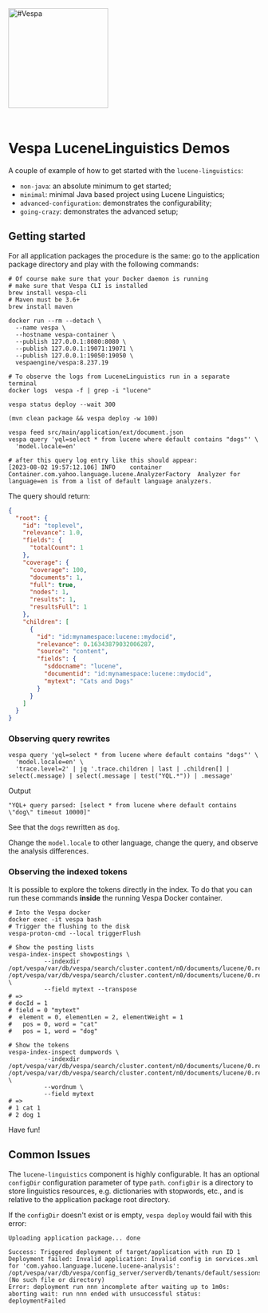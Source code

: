 <!-- Copyright Vespa.ai. Licensed under the terms of the Apache 2.0 license. See LICENSE in the project root. -->

<picture>
  <source media="(prefers-color-scheme: dark)" srcset="https://assets.vespa.ai/logos/Vespa-logo-green-RGB.svg">
  <source media="(prefers-color-scheme: light)" srcset="https://assets.vespa.ai/logos/Vespa-logo-dark-RGB.svg">
  <img alt="#Vespa" width="200" src="https://assets.vespa.ai/logos/Vespa-logo-dark-RGB.svg" style="margin-bottom: 25px;">
</picture>

# Vespa LuceneLinguistics Demos

A couple of example of how to get started with the `lucene-linguistics`:

- `non-java`: an absolute minimum to get started;
- `minimal`: minimal Java based project using Lucene Linguistics;
- `advanced-configuration`: demonstrates the configurability;
- `going-crazy`: demonstrates the advanced setup;

## Getting started

For all application packages the procedure is the same:
go to the application package directory and play with the following commands:

```shell
# Of course make sure that your Docker daemon is running
# make sure that Vespa CLI is installed
brew install vespa-cli
# Maven must be 3.6+
brew install maven

docker run --rm --detach \
  --name vespa \
  --hostname vespa-container \
  --publish 127.0.0.1:8080:8080 \
  --publish 127.0.0.1:19071:19071 \
  --publish 127.0.0.1:19050:19050 \
  vespaengine/vespa:8.237.19

# To observe the logs from LuceneLinguistics run in a separate terminal
docker logs  vespa -f | grep -i "lucene"

vespa status deploy --wait 300

(mvn clean package && vespa deploy -w 100)

vespa feed src/main/application/ext/document.json
vespa query 'yql=select * from lucene where default contains "dogs"' \
  'model.locale=en'
  
# after this query log entry like this should appear:
[2023-08-02 19:57:12.106] INFO    container        Container.com.yahoo.language.lucene.AnalyzerFactory	Analyzer for language=en is from a list of default language analyzers.
```

The query should return:
```json
{
  "root": {
    "id": "toplevel",
    "relevance": 1.0,
    "fields": {
      "totalCount": 1
    },
    "coverage": {
      "coverage": 100,
      "documents": 1,
      "full": true,
      "nodes": 1,
      "results": 1,
      "resultsFull": 1
    },
    "children": [
      {
        "id": "id:mynamespace:lucene::mydocid",
        "relevance": 0.16343879032006287,
        "source": "content",
        "fields": {
          "sddocname": "lucene",
          "documentid": "id:mynamespace:lucene::mydocid",
          "mytext": "Cats and Dogs"
        }
      }
    ]
  }
}
```

### Observing query rewrites

```shell
vespa query 'yql=select * from lucene where default contains "dogs"' \
  'model.locale=en' \
  'trace.level=2' | jq '.trace.children | last | .children[] | select(.message) | select(.message | test("YQL.*")) | .message'
```
Output
```shell
"YQL+ query parsed: [select * from lucene where default contains \"dog\" timeout 10000]"
```
See that the `dogs` rewritten as `dog`.

Change the `model.locale` to other language, change the query, and observe the analysis differences.

### Observing the indexed tokens

It is possible to explore the tokens directly in the index.
To do that you can run these commands **inside** the running Vespa Docker container.

```shell
# Into the Vespa docker
docker exec -it vespa bash
# Trigger the flushing to the disk
vespa-proton-cmd --local triggerFlush

# Show the posting lists
vespa-index-inspect showpostings \
          --indexdir  /opt/vespa/var/db/vespa/search/cluster.content/n0/documents/lucene/0.ready/index/$(ls /opt/vespa/var/db/vespa/search/cluster.content/n0/documents/lucene/0.ready/index/)/ \
          --field mytext --transpose
# =>
# docId = 1
# field = 0 "mytext"
#  element = 0, elementLen = 2, elementWeight = 1
#   pos = 0, word = "cat"
#   pos = 1, word = "dog"

# Show the tokens
vespa-index-inspect dumpwords \
          --indexdir  /opt/vespa/var/db/vespa/search/cluster.content/n0/documents/lucene/0.ready/index/$(ls /opt/vespa/var/db/vespa/search/cluster.content/n0/documents/lucene/0.ready/index/)/ \
          --wordnum \
          --field mytext
# =>
# 1	cat	1
# 2	dog	1
```

Have fun!

## Common Issues

The `lucene-linguistics` component is highly configurable.
It has an optional `configDir` configuration parameter of type `path`.
`configDir` is a directory to store linguistics resources, e.g. dictionaries with stopwords, etc., and is relative to the application package root directory.

If the `configDir` doesn't exist or is empty, `vespa deploy` would fail with this error:

```shell
Uploading application package... done

Success: Triggered deployment of target/application with run ID 1
Deployment failed: Invalid application: Invalid config in services.xml for 'com.yahoo.language.lucene.lucene-analysis': /opt/vespa/var/db/vespa/config_server/serverdb/tenants/default/sessions/8/foo (No such file or directory)
Error: deployment run nnn incomplete after waiting up to 1m0s: aborting wait: run nnn ended with unsuccessful status: deploymentFailed
```
